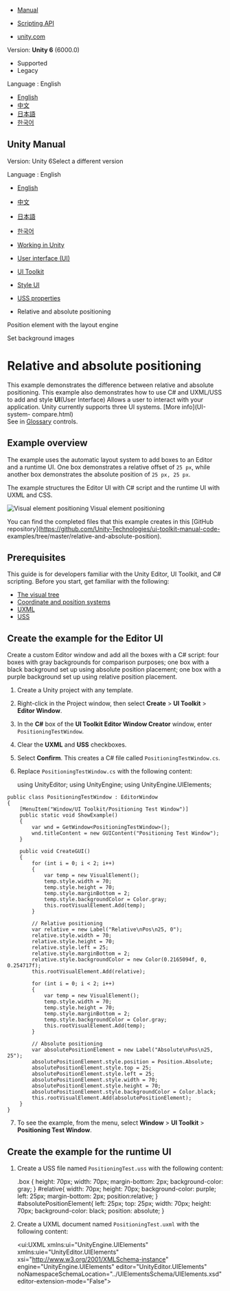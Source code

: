 [](https://docs.unity3d.com)

  * [Manual](../Manual/index.html)
  * [Scripting API](../ScriptReference/index.html)

  * [unity.com](https://unity.com/)

Version: **Unity 6** (6000.0)

  * Supported
  * Legacy

Language : English

  * [English](/Manual/UIE-relative-absolute-positioning-example.html)
  * [中文](/cn/current/Manual/UIE-relative-absolute-positioning-example.html)
  * [日本語](/ja/current/Manual/UIE-relative-absolute-positioning-example.html)
  * [한국어](/kr/current/Manual/UIE-relative-absolute-positioning-example.html)

[](https://docs.unity3d.com)

## Unity Manual

Version: Unity 6Select a different version

Language : English

  * [English](/Manual/UIE-relative-absolute-positioning-example.html)
  * [中文](/cn/current/Manual/UIE-relative-absolute-positioning-example.html)
  * [日本語](/ja/current/Manual/UIE-relative-absolute-positioning-example.html)
  * [한국어](/kr/current/Manual/UIE-relative-absolute-positioning-example.html)

  * [Working in Unity](working-in-unity.html)
  * [User interface (UI)](UIToolkits.html)
  * [UI Toolkit](UIElements.html)
  * [Style UI](UIE-USS.html)
  * [USS properties](UIE-uss-properties.html)
  * Relative and absolute positioning

[](UIE-LayoutEngine.html)

Position element with the layout engine

[](UIB-styling-ui-backgrounds.html)

Set background images

# Relative and absolute positioning

This example demonstrates the difference between relative and absolute
positioning. This example also demonstrates how to use C# and UXML/USS to add
and style **UI**(User Interface) Allows a user to interact with your
application. Unity currently supports three UI systems. [More info](UI-system-
compare.html)  
See in [Glossary](Glossary.html#UI) controls.

## Example overview

The example uses the automatic layout system to add boxes to an Editor and a
runtime UI. One box demonstrates a relative offset of `25 px`, while another
box demonstrates the absolute position of `25 px, 25 px`.

The example structures the Editor UI with C# script and the runtime UI with
UXML and CSS.

![Visual element positioning](../uploads/Main/UIEcoordinatesExample.png)
Visual element positioning

You can find the completed files that this example creates in this [GitHub
repository](https://github.com/Unity-Technologies/ui-toolkit-manual-code-
examples/tree/master/relative-and-absolute-position).

## Prerequisites

This guide is for developers familiar with the Unity Editor, UI Toolkit, and
C# scripting. Before you start, get familiar with the following:

  * [The visual tree](UIE-VisualTree.html)
  * [Coordinate and position systems](UIE-coordinate-and-position-system.html)
  * [UXML](UIE-UXML.html)
  * [USS](UIE-USS.html)

## Create the example for the Editor UI

Create a custom Editor window and add all the boxes with a C# script: four
boxes with gray backgrounds for comparison purposes; one box with a black
background set up using absolute position placement; one box with a purple
background set up using relative position placement.

  1. Create a Unity project with any template.

  2. Right-click in the Project window, then select **Create** > **UI Toolkit** > **Editor Window**.

  3. In the **C#** box of the **UI Toolkit Editor Window Creator** window, enter `PositioningTestWindow`.

  4. Clear the **UXML** and **USS** checkboxes.

  5. Select **Confirm**. This creates a C# file called `PositioningTestWindow.cs`.

  6. Replace `PositioningTestWindow.cs` with the following content:
    
        using UnityEditor;
    using UnityEngine;
    using UnityEngine.UIElements;
    
    public class PositioningTestWindow : EditorWindow
    {
        [MenuItem("Window/UI Toolkit/Positioning Test Window")]
        public static void ShowExample()
        {
            var wnd = GetWindow<PositioningTestWindow>();
            wnd.titleContent = new GUIContent("Positioning Test Window");
        }
    
        public void CreateGUI()
        {
            for (int i = 0; i < 2; i++)
            {
                var temp = new VisualElement();
                temp.style.width = 70;
                temp.style.height = 70;
                temp.style.marginBottom = 2;
                temp.style.backgroundColor = Color.gray;
                this.rootVisualElement.Add(temp);
            }
    
            // Relative positioning
            var relative = new Label("Relative\nPos\n25, 0");
            relative.style.width = 70;
            relative.style.height = 70;
            relative.style.left = 25;
            relative.style.marginBottom = 2;
            relative.style.backgroundColor = new Color(0.2165094f, 0, 0.254717f);
            this.rootVisualElement.Add(relative);
    
            for (int i = 0; i < 2; i++)
            {
                var temp = new VisualElement();
                temp.style.width = 70;
                temp.style.height = 70;
                temp.style.marginBottom = 2;
                temp.style.backgroundColor = Color.gray;
                this.rootVisualElement.Add(temp);
            }
    
            // Absolute positioning
            var absolutePositionElement = new Label("Absolute\nPos\n25, 25");
            absolutePositionElement.style.position = Position.Absolute;
            absolutePositionElement.style.top = 25;
            absolutePositionElement.style.left = 25;
            absolutePositionElement.style.width = 70;
            absolutePositionElement.style.height = 70;
            absolutePositionElement.style.backgroundColor = Color.black;
            this.rootVisualElement.Add(absolutePositionElement);
        }
    }
    

  7. To see the example, from the menu, select **Window** > **UI Toolkit** > **Positioning Test Window**.

## Create the example for the runtime UI

  1. Create a USS file named `PositioningTest.uss` with the following content:
    
        .box {
        height: 70px;
        width: 70px;
        margin-bottom: 2px;
        background-color: gray;
    }
    #relative{
        width: 70px;
        height: 70px;
        background-color: purple;
        left: 25px;
        margin-bottom: 2px;
        position:relative;
    }
    #absolutePositionElement{
        left: 25px;
        top: 25px;
        width: 70px;
        height: 70px;
        background-color: black;
        position: absolute;
    }
    

  2. Create a UXML document named `PositioningTest.uxml` with the following content:
    
        <ui:UXML xmlns:ui="UnityEngine.UIElements" xmlns:uie="UnityEditor.UIElements"
    xsi="http://www.w3.org/2001/XMLSchema-instance" engine="UnityEngine.UIElements"
    editor="UnityEditor.UIElements" noNamespaceSchemaLocation="../UIElementsSchema/UIElements.xsd"
    editor-extension-mode="False">
        <Style src="PositioningTest.uss"/>
        <ui:VisualElement class="box"/>
        <ui:VisualElement  class="box"/>
        <ui:Label text="Relative\nPos\n25, 0" name="relative" />
        <ui:VisualElement  class="box"/>
        <ui:VisualElement  class="box"/>
        <ui:Label text="Absolute\nPos\n25, 25" name="absolutePositionElement" />
    </ui:UXML>
    

  3. Create a C# script named `PositioningTestRuntime.cs` with the following content:
    
        using UnityEngine;
    using UnityEngine.UIElements;
    
    public class PostionTestRuntime : MonoBehaviour
    {
        void OnEnable()
        {
            GetComponent<UIDocument>();
        }
       }
    

  4. Right-click in the Hierarchy window, and then select **UI Toolkit** > **UI Document**.

  5. In the Inspector window of the **UI Document** , select **UI Document** > **Source Asset** > **PositioningTest**.

  6. In the Inspector window of the **UI Document** , select **Add Component** > **Positioning Test Runtime**.

  7. Enter Play mode and adjust the resolution as necessary to see the result.

## Additional resources

  * [Panels](UIE-panels.html)
  * [Draw order](UIE-draw-order.html)
  * [The Layout Engine](UIE-LayoutEngine.html)

[](UIE-LayoutEngine.html)

Position element with the layout engine

[](UIB-styling-ui-backgrounds.html)

Set background images

Copyright ©2005-2025 Unity Technologies. All rights reserved. Built from
6000.0.36f1 (02b661dc617c). Built on: 2025-01-14.

[Tutorials](https://learn.unity.com/)[Community
Answers](https://answers.unity3d.com)[Knowledge
Base](https://support.unity3d.com/hc/en-
us)[Forums](https://forum.unity3d.com)[Asset Store](https://unity3d.com/asset-
store)[Terms of
use](https://docs.unity3d.com/Manual/TermsOfUse.html)[Legal](https://unity.com/legal)[Privacy
Policy](https://unity.com/legal/privacy-
policy)[Cookies](https://unity.com/legal/cookie-policy)[Do Not Sell or Share
My Personal Information](https://unity.com/legal/do-not-sell-my-personal-
information)

[Your Privacy Choices (Cookie Settings)](javascript:void\(0\);)

